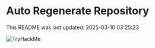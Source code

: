 # Auto Regenerate Repository

This README was last updated: 2025-03-10 03:25:23

 ![TryHackMe](https://tryhackme.com/badge/533634)